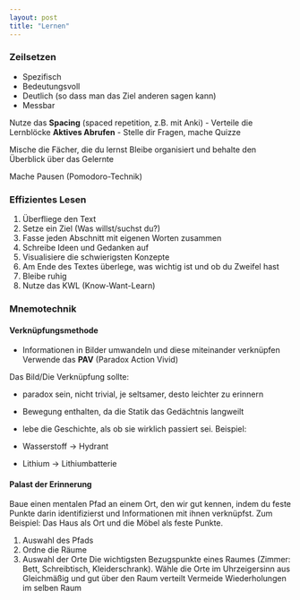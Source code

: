 ```yaml
---
layout: post
title: "Lernen"
---
```

### Zeilsetzen  
   
- Spezifisch
- Bedeutungsvoll
- Deutlich (so dass man das Ziel anderen sagen kann)
- Messbar
  
Nutze das **Spacing** (spaced repetition, z.B. mit Anki)
    - Verteile die Lernblöcke
**Aktives Abrufen**
    - Stelle dir Fragen, mache Quizze

Mische die Fächer, die du lernst
Bleibe organisiert und behalte den Überblick über das Gelernte
    
Mache Pausen (Pomodoro-Technik)

### Effizientes Lesen

1. Überfliege den Text
2. Setze ein Ziel (Was willst/suchst du?)
3. Fasse jeden Abschnitt mit eigenen Worten zusammen
4. Schreibe Ideen und Gedanken auf
5. Visualisiere die schwierigsten Konzepte
6. Am Ende des Textes überlege, was wichtig ist und ob du Zweifel hast
7. Bleibe ruhig
8. Nutze das KWL (Know-Want-Learn)

### Mnemotechnik
#### Verknüpfungsmethode
- Informationen in Bilder umwandeln und diese miteinander verknüpfen
Verwende das **PAV** (Paradox Action Vivid)

Das Bild/Die Verknüpfung sollte:
- paradox sein, nicht trivial, je seltsamer, desto leichter zu erinnern
- Bewegung enthalten, da die Statik das Gedächtnis langweilt
    
- lebe die Geschichte, als ob sie wirklich passiert sei.
Beispiel:
- Wasserstoff → Hydrant
- Lithium → Lithiumbatterie

#### Palast der Erinnerung
Baue einen mentalen Pfad an einem Ort, den wir gut kennen, indem du feste Punkte darin identifizierst und Informationen mit ihnen verknüpfst. Zum Beispiel: Das Haus als Ort und die Möbel als feste Punkte.
1. Auswahl des Pfads
2. Ordne die Räume
3. Auswahl der Orte
    Die wichtigsten Bezugspunkte eines Raumes (Zimmer: Bett, Schreibtisch, Kleiderschrank).
    Wähle die Orte im Uhrzeigersinn aus
    Gleichmäßig und gut über den Raum verteilt
    Vermeide Wiederholungen im selben Raum
